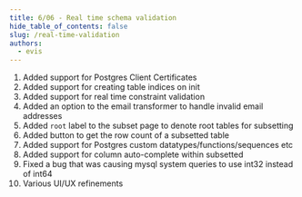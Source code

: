 ```yaml
---
title: 6/06 - Real time schema validation
hide_table_of_contents: false
slug: /real-time-validation
authors:
  - evis
---
```


1. Added support for Postgres Client Certificates
2. Added support for creating table indices on init
3. Added support for real time constraint validation
4. Added an option to the email transformer to handle invalid email addresses
5. Added `root` label to the subset page to denote root tables for subsetting
6. Added button to get the row count of a subsetted table
7. Added support for Postgres custom datatypes/functions/sequences etc
8. Added support for column auto-complete within subsetted
9. Fixed a bug that was causing mysql system queries to use int32 instead of int64
10. Various UI/UX refinements
